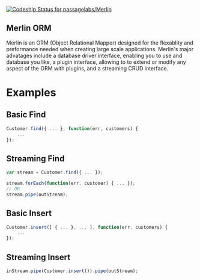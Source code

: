 [ ![Codeship Status for passagelabs/Merlin](https://www.codeship.io/projects/99e02c30-2c0f-0132-e437-4ada8c37d763/status)](https://www.codeship.io/projects/38741)

## Merlin ORM

Merlin is an ORM (Object Relational Mapper) designed for the flexablity and preformance needed when creating large scale applications. Merlin's major advatages include a database driver interface, enabling you to use and database you like, a plugin interface, allowing to to extend or modify any aspect of the ORM with plugins, and a streaming CRUD interface.

# Examples

## Basic Find
```javascript
Customer.find({ ... }, function(err, customers) {
    ...
});
```

## Streaming Find
```javascript
var stream = Customer.find({ ... });

stream.forEach(function(err, customer) { ... });
// OR
stream.pipe(outStream);
```

## Basic Insert
```javascript
Customer.insert([ { ... }, ... ], function(err, customers) {
    ...
});
```

## Streaming Insert
```javascript
inStream.pipe(Customer.insert()).pipe(outStream);
```



